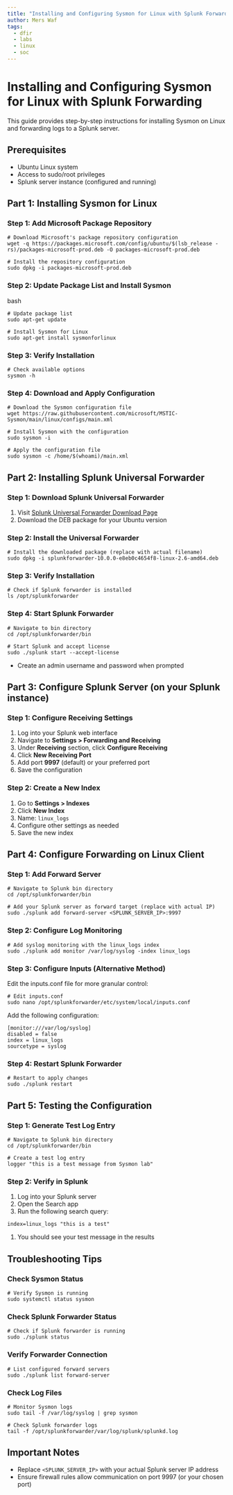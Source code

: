 ```yaml
---
title: "Installing and Configuring Sysmon for Linux with Splunk Forwarding"
author: Mers Waf
tags:
  - dfir
  - labs
  - linux
  - soc
---
```


# Installing and Configuring Sysmon for Linux with Splunk Forwarding

This guide provides step-by-step instructions for installing Sysmon on Linux and forwarding logs to a Splunk server.

## Prerequisites

- Ubuntu Linux system
- Access to sudo/root privileges
- Splunk server instance (configured and running)

## Part 1: Installing Sysmon for Linux

### Step 1: Add Microsoft Package Repository

```
# Download Microsoft's package repository configuration
wget -q https://packages.microsoft.com/config/ubuntu/$(lsb_release -rs)/packages-microsoft-prod.deb -O packages-microsoft-prod.deb

# Install the repository configuration
sudo dpkg -i packages-microsoft-prod.deb
```

### Step 2: Update Package List and Install Sysmon

bash

```
# Update package list
sudo apt-get update

# Install Sysmon for Linux
sudo apt-get install sysmonforlinux
```

### Step 3: Verify Installation

```
# Check available options
sysmon -h
```

### Step 4: Download and Apply Configuration

```
# Download the Sysmon configuration file
wget https://raw.githubusercontent.com/microsoft/MSTIC-Sysmon/main/linux/configs/main.xml

# Install Sysmon with the configuration
sudo sysmon -i

# Apply the configuration file
sudo sysmon -c /home/$(whoami)/main.xml
```

## Part 2: Installing Splunk Universal Forwarder

### Step 1: Download Splunk Universal Forwarder

1. Visit [Splunk Universal Forwarder Download Page](https://www.splunk.com/en_us/download/universal-forwarder.html)
2. Download the DEB package for your Ubuntu version

### Step 2: Install the Universal Forwarder

```
# Install the downloaded package (replace with actual filename)
sudo dpkg -i splunkforwarder-10.0.0-e8eb0c4654f8-linux-2.6-amd64.deb
```

### Step 3: Verify Installation

```
# Check if Splunk forwarder is installed
ls /opt/splunkforwarder
```

### Step 4: Start Splunk Forwarder

```
# Navigate to bin directory
cd /opt/splunkforwarder/bin

# Start Splunk and accept license
sudo ./splunk start --accept-license
```

- Create an admin username and password when prompted

## Part 3: Configure Splunk Server (on your Splunk instance)

### Step 1: Configure Receiving Settings

1. Log into your Splunk web interface
2. Navigate to **Settings > Forwarding and Receiving**
3. Under **Receiving** section, click **Configure Receiving**
4. Click **New Receiving Port**
5. Add port **9997** (default) or your preferred port
6. Save the configuration

### Step 2: Create a New Index

1. Go to **Settings > Indexes**
2. Click **New Index**
3. Name: `linux_logs`
4. Configure other settings as needed
5. Save the new index

## Part 4: Configure Forwarding on Linux Client

### Step 1: Add Forward Server

```
# Navigate to Splunk bin directory
cd /opt/splunkforwarder/bin

# Add your Splunk server as forward target (replace with actual IP)
sudo ./splunk add forward-server <SPLUNK_SERVER_IP>:9997
```

### Step 2: Configure Log Monitoring

```
# Add syslog monitoring with the linux_logs index
sudo ./splunk add monitor /var/log/syslog -index linux_logs
```

### Step 3: Configure Inputs (Alternative Method)

Edit the inputs.conf file for more granular control:

```
# Edit inputs.conf
sudo nano /opt/splunkforwarder/etc/system/local/inputs.conf
```

Add the following configuration:

```
[monitor:///var/log/syslog]
disabled = false
index = linux_logs
sourcetype = syslog
```

### Step 4: Restart Splunk Forwarder

```
# Restart to apply changes
sudo ./splunk restart
```

## Part 5: Testing the Configuration

### Step 1: Generate Test Log Entry

```
# Navigate to Splunk bin directory
cd /opt/splunkforwarder/bin

# Create a test log entry
logger "this is a test message from Sysmon lab"
```

### Step 2: Verify in Splunk

1. Log into your Splunk server
2. Open the Search app
3. Run the following search query:

```
index=linux_logs "this is a test"
```

1. You should see your test message in the results

## Troubleshooting Tips

### Check Sysmon Status

```
# Verify Sysmon is running
sudo systemctl status sysmon
```

### Check Splunk Forwarder Status

```
# Check if Splunk forwarder is running
sudo ./splunk status
```

### Verify Forwarder Connection

```
# List configured forward servers
sudo ./splunk list forward-server
```

### Check Log Files

```
# Monitor Sysmon logs
sudo tail -f /var/log/syslog | grep sysmon

# Check Splunk forwarder logs
tail -f /opt/splunkforwarder/var/log/splunk/splunkd.log
```

## Important Notes

- Replace `<SPLUNK_SERVER_IP>` with your actual Splunk server IP address
- Ensure firewall rules allow communication on port 9997 (or your chosen port)
